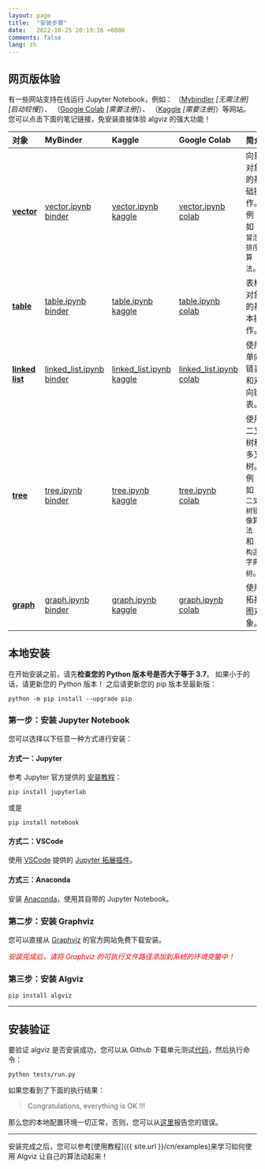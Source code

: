 ```yaml
---
layout: page
title:  "安装步骤"
date:   2022-10-25 20:19:16 +0800
comments: false
lang: zh
---
```


## 网页版体验

有一些网站支持在线运行 Jupyter Notebook，例如：
（[Mybindler](https://mybinder.org/) *[无需注册] [启动较慢]*）、
（[Google Colab](https://colab.research.google.com/) *[需要注册]*）、
（[Kaggle](https://www.kaggle.com/) *[需要注册]*）等网站。
您可以点击下面的笔记链接，免安装直接体验 algviz 的强大功能！

| 对象         |  MyBinder        |  Kaggle     | Google Colab          |   简介                      |
| :----           | :------        | :-------         | :---------                 | :-------                           |
| **[vector]**      | [vector.ipynb binder]    |    [vector.ipynb kaggle]     | [vector.ipynb colab]       | 向量对象的基础操作。 <br> 例如：`冒泡排序算法`。 |
| **[table]**       | [table.ipynb binder]     |    [table.ipynb kaggle]     | [table.ipynb colab]        | 表格对象的基本操作。  |
| **[linked list]** | [linked_list.ipynb binder]  |  [linked_list.ipynb kaggle]    | [linked_list.ipynb colab]  | 使用单向链表和双向链表。 |
| **[tree]**        | [tree.ipynb binder]      |     [tree.ipynb kaggle]     | [tree.ipynb colab]         | 使用二叉树和多叉树。 <br> 例如：`二叉树镜像算法` 和 `构造字典树`。 |
| **[graph]**       | [graph.ipynb binder]     |    [graph.ipynb kaggle]     | [graph.ipynb colab]        | 使用拓扑图对象。 |

## 本地安装

在开始安装之前，请先**检查您的 Python 版本号是否大于等于 3.7**。
如果小于的话，请更新您的 Python 版本！
之后请更新您的 pip 版本至最新版：

```shell
python -m pip install --upgrade pip
```

### 第一步：安装 Jupyter Notebook

您可以选择以下任意一种方式进行安装：

#### 方式一：Jupyter

参考 Jupyter 官方提供的 [安装教程](https://jupyter.org/install)：

```shell
pip install jupyterlab
```
或是
```shell
pip install notebook
```

#### 方式二：VSCode

使用 [VSCode](https://code.visualstudio.com/) 提供的 [Jupyter 拓展插件](https://marketplace.visualstudio.com/items?itemName=ms-toolsai.jupyter)。

#### 方式三：Anaconda

安装 [Anaconda](https://docs.anaconda.com/anaconda/install/index.html)，使用其自带的 Jupyter Notebook。

### 第二步：安装 Graphviz

您可以直接从 [Graphviz](https://graphviz.org/download/) 的官方网站免费下载安装。

*<font color="#FF0000">安装完成后，请将 Graphviz 的可执行文件路径添加到系统的环境变量中！</font>*

### 第三步：安装 Algviz

```shell
pip install algviz
```

------

## 安装验证

要验证 algviz 是否安装成功，您可以从 Github 下载单元测试[代码](https://github.com/zjl9959/algviz/tree/main/tests)，然后执行命令：

```shell
python tests/run.py
```

如果您看到了下面的执行结果：

> Congratulations, everything is OK !!!

那么您的本地配置环境一切正常，否则，您可以从[这里](https://github.com/zjl9959/algviz/issues)报告您的错误。


----

安装完成之后，您可以参考[使用教程]({{ site.url }}/cn/examples)来学习如何使用 Algviz 让自己的算法动起来！


[Vector]: https://algviz.readthedocs.io/en/latest/api.html#algviz.vector.Vector
[Table]: https://algviz.readthedocs.io/en/latest/api.html#algviz.table.Table
[linked list]: https://algviz.readthedocs.io/en/latest/api.html#module-algviz.linked_list
[binary tree]: https://algviz.readthedocs.io/en/latest/api.html#algviz.tree.parseBinaryTree
[tree]: https://algviz.readthedocs.io/en/latest/api.html#module-algviz.tree
[graph]: https://algviz.readthedocs.io/en/latest/api.html#algviz.graph.parseGraph
[GraphNode]: https://algviz.readthedocs.io/en/latest/api.html#algviz.graph.GraphNode
[vector.ipynb binder]: https://mybinder.org/v2/gh/zjl9959/algviz/main?labpath=examples%2Fvector.ipynb
[table.ipynb binder]: https://mybinder.org/v2/gh/zjl9959/algviz/main?labpath=examples%2Ftable.ipynb
[linked_list.ipynb binder]: https://mybinder.org/v2/gh/zjl9959/algviz/main?labpath=examples%2Flinked_list.ipynb
[tree.ipynb binder]: https://mybinder.org/v2/gh/zjl9959/algviz/main?labpath=examples%2Ftree.ipynb
[graph.ipynb binder]: https://mybinder.org/v2/gh/zjl9959/algviz/main?labpath=examples%2Fgraph.ipynb
[vector.ipynb kaggle]: https://www.kaggle.com/code/algviz/vector-example
[table.ipynb kaggle]: https://www.kaggle.com/algviz/table-example
[linked_list.ipynb kaggle]: https://www.kaggle.com/algviz/linked-list-example
[tree.ipynb kaggle]: https://www.kaggle.com/algviz/tree-example
[graph.ipynb kaggle]: https://www.kaggle.com/algviz/graph-example
[vector.ipynb colab]: https://colab.research.google.com/drive/1RgAoKbiSBXdSvBg65pwu9pJp5bQL1pCs?usp=sharing
[table.ipynb colab]: https://colab.research.google.com/drive/1GH6XgKDpUA2GKxiLm5tljp19wUvmnDxO?usp=sharing
[linked_list.ipynb colab]: https://colab.research.google.com/drive/1rsg-6irXzQODPi6DUZhtu-pKq_r55hwV?usp=sharing
[tree.ipynb colab]: https://colab.research.google.com/drive/138pnzwoS2vdhssZyTx-k5rwBQNb2Hi9N?usp=sharing
[graph.ipynb colab]: https://colab.research.google.com/drive/14hF30-N9VGBb5-vkERPuURvmnB9VspU9?usp=sharing
